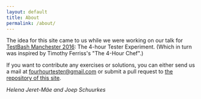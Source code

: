 ```yaml
---
layout: default
title: About
permalink: /about/
---
```


The idea for this site came to us while we were working on our talk for [TestBash Manchester 2016](http://www.ministryoftesting.com/training-events/testbash-manchester/): The 4-hour Tester Experiment. (Which in turn was inspired by Timothy Ferriss's "The 4-Hour Chef".)

If you want to contribute any exercises or solutions, you can either send us a mail at [fourhourtester@gmail.com](mailto:fourhourtester@gmail.com) or submit a pull request to [the repository of this site](https://github.com/j19sch/fourhourtester).

_Helena Jeret-Mäe and Joep Schuurkes_
